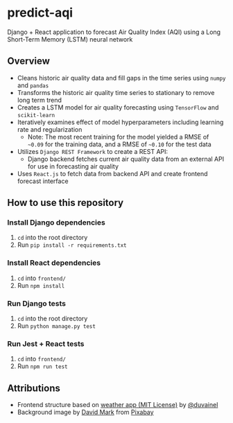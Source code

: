 # predict-aqi
Django + React application to forecast Air Quality Index (AQI) using a Long Short-Term Memory (LSTM) neural network

## Overview
- Cleans historic air quality data and fill gaps in the time series using `numpy` and `pandas`
- Transforms the historic air quality time series to stationary to remove long term trend
- Creates a LSTM model for air quality forecasting using `TensorFlow` and `scikit-learn`
- Iteratively examines effect of model hyperparameters including learning rate and regularization
  - Note: The most recent training for the model yielded a RMSE of `~0.09` for the training data, and a RMSE of `~0.10` for the test data
- Utilizes `Django REST Framework` to create a REST API:
  - Django backend fetches current air quality data from an external API for use in forecasting air quality
 - Uses `React.js` to fetch data from backend API and create frontend forecast interface

## How to use this repository
### Install Django dependencies
1. `cd` into the root directory
2. Run `pip install -r requirements.txt`
### Install React dependencies
1. `cd` into `frontend/` 
2. Run `npm install`

### Run Django tests
1. `cd` into the root directory
2. Run `python manage.py test`
### Run Jest + React tests
1. `cd` into `frontend/` 
2. Run `npm run test`
 
## Attributions
- Frontend structure based on <a href="https://github.com/duvainel/weather-app">weather app (MIT License)</a> by <a href="https://github.com/duvainel">@duvainel</a>
- Background image by <a href="https://pixabay.com/users/12019-12019/?utm_source=link-attribution&amp;utm_medium=referral&amp;utm_campaign=image&amp;utm_content=2184940">David Mark</a> from <a href="https://pixabay.com//?utm_source=link-attribution&amp;utm_medium=referral&amp;utm_campaign=image&amp;utm_content=2184940">Pixabay</a>

